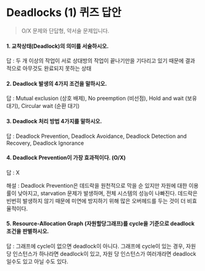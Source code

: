 # Deadlocks (1) 퀴즈 답안
> O/X 문제와 단답형, 약서술 문제입니다.

#### 1. 교착상태(Deadlock)의 의미를 서술하시오.

답 : 두 개 이상의 작업이 서로 상대방의 작업이 끝나기만을 기다리고 있기 때문에 결과적으로 아무것도 완료되지 못하는 상태


#### 2. Deadlock 발생의 4가지 조건을 말하시오.
답 : Mutual exclusion (상호 배제), No preemption (비선점), Hold and wait (보유 대기), Circular wait (순환 대기)

#### 3. Deadlock 처리 방법 4가지를 말하시오.
답 : Deadlock Prevention, Deadlock Avoidance, Deadlock Detection and Recovery, Deadlock Ignorance

#### 4. Deadlock Prevention이 가장 효과적이다. (O/X)

답 : X

해설 : Deadlock Prevention은 데드락을 원천적으로 막을 순 있지만 자원에 대한 이용률이 낮아지고, starvation 문제가 발생하며, 전체 시스템의 성능이 나빠진다. 데드락은 빈번히 발생하지 않기 때문에 미연에 방지하기 위해 많은 오버헤드를 두는 것이 더 비효율적이다.

#### 5. Resource-Allocation Graph (자원할당그래프)를 cycle을 기준으로 deadlock 조건을 판별하시오.

답 : 그래프에 cycle이 없으면 deadlock이 아니다. 그래프에 cycle이 있는 경우, 자원 당 인스턴스가 하나라면 deadlock이 있고, 자원 당 인스턴스가 여러개라면 deadlock일수도 있고 아닐 수도 있다.

